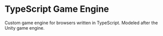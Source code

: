 # TypeScript Game Engine
Custom game engine for browsers written in TypeScript. Modeled after the Unity game engine.
